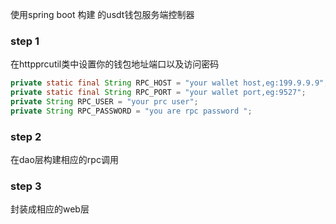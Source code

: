 使用spring boot 构建 的usdt钱包服务端控制器

### step 1
在httpprcutil类中设置你的钱包地址端口以及访问密码
```java
private static final String RPC_HOST = "your wallet host,eg:199.9.9.9";
private static final String RPC_PORT = "your wallet port,eg:9527";
private String RPC_USER = "your prc user";
private String RPC_PASSWORD = "you are rpc password ";
```

### step 2
在dao层构建相应的rpc调用


### step 3
封装成相应的web层